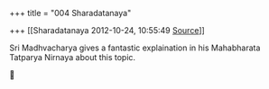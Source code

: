 +++
title = "004 Sharadatanaya"

+++
[[Sharadatanaya	2012-10-24, 10:55:49 [Source](https://groups.google.com/g/bvparishat/c/246igwZYcBY)]]



Sri Madhvacharya gives a fantastic explaination in his Mahabharata Tatparya Nirnaya about this topic.



